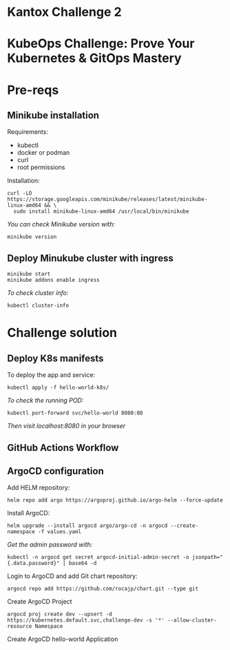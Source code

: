 # Kantox Challenge 2
# KubeOps Challenge: Prove Your Kubernetes & GitOps Mastery

# Pre-reqs
## Minikube installation
Requirements:
- kubectl
- docker or podman
- curl
- root permissions

Installation:
```
curl -LO https://storage.googleapis.com/minikube/releases/latest/minikube-linux-amd64 && \
  sudo install minikube-linux-amd64 /usr/local/bin/minikube
```
*You can check Minikube version with:*
```
minikube version
```
## Deploy Minukube cluster with ingress
```
minikube start
minikube addons enable ingress
```
*To check cluster info:*
```
kubectl cluster-info
```

# Challenge solution
## Deploy K8s manifests
To deploy the app and service:
```
kubectl apply -f hello-world-k8s/
```
*To check the running POD:*
```
kubectl port-forward svc/hello-world 8080:80
```
*Then visit localhost:8080 in your browser*

## GitHub Actions Workflow

## ArgoCD configuration

Add HELM repository:
```
helm repo add argo https://argoproj.github.io/argo-helm --force-update
```

Install ArgoCD:
```
helm upgrade --install argocd argo/argo-cd -n argocd --create-namespace -f values.yaml
```

*Get the admin password with:*
```
kubectl -n argocd get secret argocd-initial-admin-secret -o jsonpath="{.data.password}" | base64 -d
```
Login to ArgoCD and add Git chart repository:
```
argocd repo add https://github.com/rocajp/chart.git --type git
```

Create ArgoCD Project
```
argocd proj create dev --upsert -d https://kubernetes.default.svc,challenge-dev -s '*' --allow-cluster-resource Namespace
```

Create ArgoCD hello-world Application
```

```


